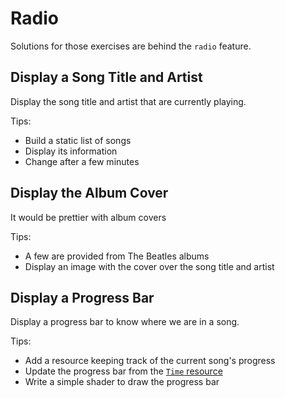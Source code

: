 # Radio

Solutions for those exercises are behind the `radio` feature.

## Display a Song Title and Artist

Display the song title and artist that are currently playing.

Tips:

- Build a static list of songs
- Display its information
- Change after a few minutes

## Display the Album Cover

It would be prettier with album covers

Tips:

- A few are provided from The Beatles albums
- Display an image with the cover over the song title and artist

## Display a Progress Bar

Display a progress bar to know where we are in a song.

Tips:

- Add a resource keeping track of the current song's progress
- Update the progress bar from the [`Time` resource](https://docs.rs/bevy/0.17.2/bevy/prelude/struct.Time.html)
- Write a simple shader to draw the progress bar
